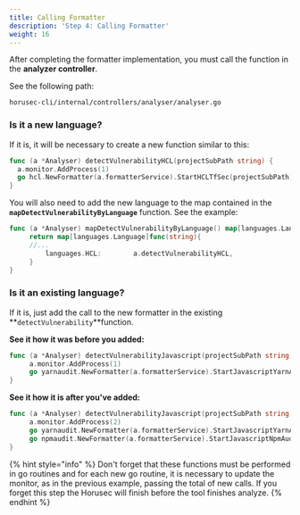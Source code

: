 ```yaml
---
title: Calling Formatter
description: 'Step 4: Calling Formatter'
weight: 16
---
```


After completing the formatter implementation, you must call the function in the **analyzer controller**. 

See the following path: 

`horusec-cli/internal/controllers/analyser/analyser.go`

### Is it a new language?

If it is, it will be necessary to create a new function similar to this:

```go
func (a *Analyser) detectVulnerabilityHCL(projectSubPath string) {
  a.monitor.AddProcess(1)
  go hcl.NewFormatter(a.formatterService).StartHCLTfSec(projectSubPath)
}
```

You will also need to add the new language to the map contained in the **`mapDetectVulnerabilityByLanguage`** function. See the example: 

```go
func (a *Analyser) mapDetectVulnerabilityByLanguage() map[languages.Language]func(string) {
	 return map[languages.Language]func(string){
     //...
	 	 languages.HCL:        a.detectVulnerabilityHCL,
	 }
}

```

### Is it an existing language?

If it is, just add the call to the new formatter in the existing **`detectVulnerability`**function.

**See it how it was before you added:**

```go
func (a *Analyser) detectVulnerabilityJavascript(projectSubPath string) {
	 a.monitor.AddProcess(1)
	 go yarnaudit.NewFormatter(a.formatterService).StartJavascriptYarnAudit(projectSubPath)
}

```

**See it how it is after you've added:**

```go
func (a *Analyser) detectVulnerabilityJavascript(projectSubPath string) {
	 a.monitor.AddProcess(2)
	 go yarnaudit.NewFormatter(a.formatterService).StartJavascriptYarnAudit(projectSubPath)
	 go npmaudit.NewFormatter(a.formatterService).StartJavascriptNpmAudit(projectSubPath)
}

```

{% hint style="info" %}
Don't forget that these functions must be performed in go routines and for each new go routine, it is necessary to update the monitor, as in the previous example, passing the total of new calls. If you forget this step the Horusec will finish before the tool finishes analyze.
{% endhint %}
